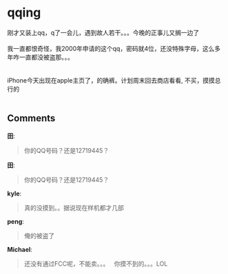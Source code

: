 # qqing

<div id="msgcns!9884D0A402622CB2!3556" class="bvMsg">刚才又装上qq，q了一会儿，遇到故人若干。。。今晚的正事儿又搁一边了<br /><br />我一直都恨奇怪，我2000年申请的这个qq，密码就4位，还没特殊字母，这么多年咋一直都没被盗那。。。<br /><br /><br />iPhone今天出现在apple主页了，的确裤。计划周末回去商店看看, 不买，摸摸总行的<br /><br /></div>

## Comments

**田**:
> 你的QQ号码？还是12719445？

**田**:
> 你的QQ号码？还是12719445？

**kyle**:
> 真的没摸到。。据说现在样机都才几部
 
 

**peng**:
> 俺的被盗了

**Michael**:
> 还没有通过FCC呢，不能卖。。。
 
你摸不到的。。。LOL

